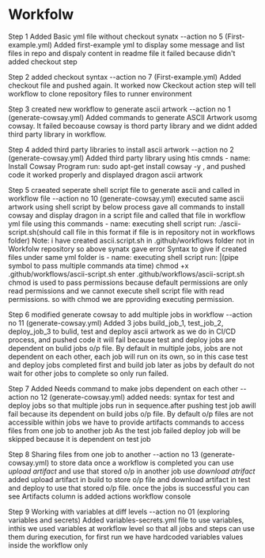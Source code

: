 # Workfolw
Step 1  Added Basic yml file without checkout synatx --action no 5 (First-example.yml)
Added first-example yml to display some message and list files in repo and dispaly content in readme file
it failed because didn't added checkout step

Step 2  added checkout syntax --action no 7 (First-example.yml)
Added checkout file and pushed again. It worked now
Ckeckout action step will tell workflow to clone repository files to runner  environment

Step 3 created new workflow to generate ascii artwork --action no 1 (generate-cowsay.yml)
Added commands to generate ASCII Artwork usomg cowsay. It failed becoause cowsay is thord party library and we didnt added third party library in workflow.

Step 4 added third party libraries to install ascii artwork --action no 2 (generate-cowsay.yml)
Added third party library using htis cmnds - name: Install Cowsay Program run: sudo apt-get install cowsay -y , and pushed code it worked properly and displayed dragon ascii artwork

Step 5  craeated seperate shell script file to generate ascii and called in workflow file --action no 10 (generate-cowsay.yml)
executed same ascii artwork using shell script by below process
gave all commands to install cowsay and display dragon in a script file and called that file in workflow yml file using this commands      - name: executing shell script run: ./ascii-script.sh(should call file in this format if file is in repository not in workflows folder) Note: i have created ascii.script.sh in .github/workflows  folder not in Workfolw repository so above synatx gave error
Syntax to give if created files under same yml folder is - name: executing shell script run: |(pipe symbol to pass multiple commands ata time)  chmod +x .github/workflows/ascii-script.sh enter .github/workflows/ascii-script.sh
chmod is used to pass permissions because default permissions are only read permissions and we cannot execute shell script file with read permissions. so with chmod we are pproviding executing permission.

Step 6 modified generate cowsay to add multiple jobs in workflow --action no 11 (generate-cowsay.yml)
Added 3 jobs build_job_1, test_job_2, deploy_job_3  to bulid, test and deploy ascii artwork as we do in CI/CD process, and pushed code it will fail because test and deploy jobs are dependent on bulid jobs o/p file.
By default in multiple jobs, jobs are not dependent on each other, each job will run on its own, so in this case test and deploy jobs completed first and build job later as jobs by default do not wait for other jobs to complete so only run failed.

Step 7 Added Needs command to make jobs dependent on each other --action no 12 (generate-cowsay.yml)
added needs: syntax for test and deploy jobs so that multiple jobs run in sequence.after pushing test job awill fail because its dependent on build jobs o/p file. By default o/p files are not accessible within jobs we have to provide artifacts commands to access files from one job to another job
As the test job failed deploy job will be skipped because it is dependent on test job

Step 8 Sharing files from one job to another --action no 13 (generate-cowsay.yml)
to store data once a workflow is completed you can use *upload artifact* and use that stored o/p in another job use *download  atrifact*  added upload artifact in build to store o/p file and download artifact in test and deploy to use that stored o/p file. once the jobs is successful you can see Artifacts column is added actions workflow console

Step 9 Working with variables at diff levels --action no 01 (exploring variables and secrets)
Added variables-secrets.yml file to use variables, inthis we used variables at workflow level so that all jobs and steps can use them during execution, for first run we have hardcoded variables values inside the workflow only